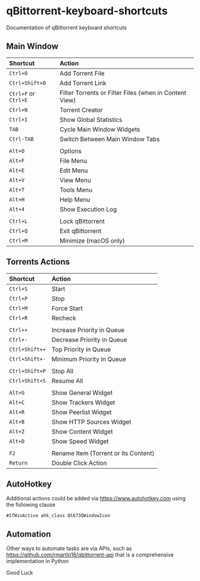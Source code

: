 # qBittorrent-keyboard-shortcuts
Documentation of qBittorrent keyboard shortcuts

## Main Window

| Shortcut | Action |
| :--- | :--- |
| `Ctrl+O` | Add Torrent File
| `Ctrl+Shift+O` | Add Torrent Link
| `Ctrl+F` or `Ctrl+E` | Filter Torrents or Filter Files (when in Content View)
| `Ctrl+N` | Torrent Creator
| `Ctrl+I` | Show Global Statistics
| `TAB` | Cycle Main Window Widgets
| `Ctrl-TAB` | Switch Between Main Window Tabs
| |
| `Alt+O` | Options
| `Alt+F` | File Menu
| `Alt+E` | Edit Menu
| `Alt+V` | View Menu
| `Alt+T` | Tools Menu
| `Alt+H` | Help Menu
| `Alt+4` | Show Execution Log
| |
| `Ctrl+L` | Lock qBittorrent
| `Ctrl+Q` | Exit qBittorrent
| `Ctrl+M` | Minimize (macOS only)

## Torrents Actions

| Shortcut | Action |
| :--- | :--- |
| `Ctrl+S` | Start
| `Ctrl+P` | Stop
| `Ctrl+M` | Force Start
| `Ctrl+R` | Recheck
| |
| `Ctrl++` | Increase Priority in Queue
| `Ctrl+-` | Decrease Priority in Queue
| `Ctrl+Shift++` | Top Priority in Queue
| `Ctrl+Shift+-` | Minimum Priority in Queue
| |
| `Ctrl+Shift+P` | Stop All
| `Ctrl+Shift+S` | Resume All
| |
| `Alt+G` | Show General Widget
| `Alt+C` | Show Trackers Widget
| `Alt+R` | Show Peerlist Widget
| `Alt+B` | Show HTTP Sources Widget
| `Alt+Z` | Show Content Widget
| `Alt+D` | Show Speed Widget
| | 
| `F2` | Rename Item (Torrent or its Content)
| `Return` | Double Click Action

## AutoHotkey
Additional actions could be added via https://www.autohotkey.com using the following clause

`#IfWinActive ahk_class Qt673QWindowIcon`

## Automation
Other ways to automate tasks are via APIs, such as https://github.com/rmartin16/qbittorrent-api that is a comprehensive implementation in Python

Good Luck
